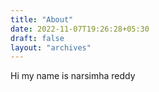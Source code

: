 ```yaml
---
title: "About"
date: 2022-11-07T19:26:28+05:30
draft: false
layout: "archives"
---
```

Hi my name is narsimha reddy
 
